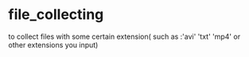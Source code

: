 # file_collecting
to collect files with some certain extension( such as :'avi' 'txt' 'mp4' or other extensions you input)
